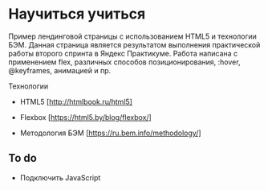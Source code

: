# Научиться учиться

Пример лендинговой страницы с использованием HTML5 и технологии БЭМ.
Данная страница является результатом выполнения практической работы второго спринта в Яндекс Практикуме.
Работа написана с применением flex, различных способов позиционирования, :hover, @keyframes, анимацией и пр.

Технологии

* HTML5 
[http://htmlbook.ru/html5]

* Flexbox
[https://html5.by/blog/flexbox/]

* Методология БЭМ
[https://ru.bem.info/methodology/]

## To do 

* Подключить JavaScript